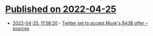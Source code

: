 # [Published on 2022-04-25](index.md)

* [2022-04-25, 11:58:20](https://news.ycombinator.com/item?id=31153277) - [Twitter set to accept Musk's $43B offer – sources](https://www.reuters.com/technology/exclusive-twitter-set-accept-musks-best-final-offer-sources-2022-04-25/)
